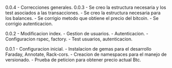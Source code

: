 0.0.4
	- Correcciones generales.
0.0.3
	- Se creo la estructura necesaria y los test asociados a las transacciones.
	- Se creo la estructura necesaria para los balances.
	- Se corrigio metodo que obtiene el precio del bitcoin.
	- Se corrigio autenticacion.

0.0.2
	- Modificacion index.
	- Gestion de usuarios.
	- Autenticacion.
	- Configuracion rspec, factory.
	- Test usuarios, autenticacion.
	

0.0.1 
	- Configuracion inicial. 
	- Instalacion de gemas para el desarrollo Faraday, Annotate, Rack-cors. 
	- Creacion de namespaces para el manejo de versionado. 
	- Prueba de peticion para obtener precio actual Btc.
